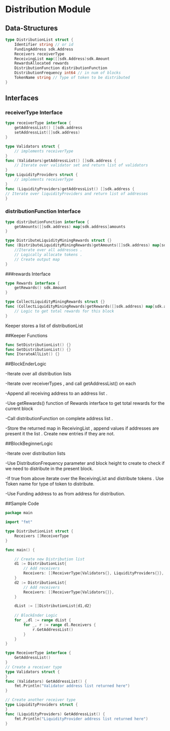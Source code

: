 # Distribution Module
## Data-Structures
```go
type DistributionList struct {
	Identifier string // or id 
	FundingAddress sdk.Address
	Receivers receiverType 
	ReceivingList map([]sdk.Address)sdk.Amount 
	RewardsAllocated rewards
	DistributionFunction distributionFunction
	DistributionFrequency int64 // in num of blocks
	TokenName string // Type of token to be distributed
}
```
## Interfaces

### receiverType Interface 
```go
type receiverType interface {
	getAddressList() []sdk.address
	setAddressList([]sdk.address)  
}
```
```go
type Validators struct {
	// implements receiverType
}
func (Validators)getAddressList() []sdk.address {
	// Iterate over validator set and return list of validators
}
type LiquidityProviders struct {
	// implements receiverType
}
func (LiquidityProviders)getAddressList() []sdk.address {
// Iterate over liquidityProviders and return list of addresses
}


```

### distributionFunction Interface
```go
type distributionFunction interface {
	getAmounts([]sdk.address) map[sdk.address]amounts
}

```
```go
type DistributeLiquidityMiningRewards struct {}
func (DistributeLiquidityMiningRewards)getAmounts([]sdk.address) map[sdk.address]amounts {
	//Iterate over all addresses .
	// Logically allocate tokens .
	// Create output map
}
```

###rewards Interface

```go
type Rewards interface {
	getRewards() sdk.Amount
}
```
```go
type CollectLiquidityMiningRewards struct {}
func (CollectLiquidityMiningRewards)getRewards([]sdk.address) map[sdk.address]amounts {
	// Logic to get total rewards for this block
}
```


Keeper stores a list of distributionList 

##Keeper Functions

```go
func SetDistributionList() {}
func GetDistributionList() {}
func IterateAllList() {}
```


##BlockEnderLogic

-Iterate over all distribution lists

-Iterate over receiverTypes , and call getAddressList() on each

-Append all receiving address to an address list .

-Use getRewards() function of Rewards interface to get total rewards for the current block

-Call distributionFunction on complete address list .

-Store the returned map in ReceivingList , append values if addresses are present it the list . Create new entries if they are not. 

##BlockBeginnerLogic

-Iterate over distribution lists

-Use DistributionFrequency parameter and block height to create to check if we need to distribute in the present block.

-If true from above iterate over the ReceivingList and distribute tokens . Use Token name for type of token to distribute.

-Use Funding address to as from address for distribution.

##Sample Code 

```go
package main

import "fmt"

type DistributionList struct {
	Receivers []ReceiverType
}

func main() {

	// Create new Distribution list
	d1 := DistributionList{
		// Add receivers
		Receivers: []ReceiverType{Validators{}, LiquidityProviders{}},
	}
	d2 := DistributionList{
		// Add receivers
		Receivers: []ReceiverType{Validators{}},
	}

	dList := []DistributionList{d1,d2}
	
	// BlockEnder Logic
	for _,dl := range dList {
		for _, r := range dl.Receivers {
			r.GetAddressList()
		}
	}
}

type ReceiverType interface {
	GetAddressList()
}
// Create a receiver type
type Validators struct {
}
func (Validators) GetAddressList() {
	fmt.Println("Validator address list returned here")
}

// Create another receiver type
type LiquidityProviders struct {
}
func (LiquidityProviders) GetAddressList() {
	fmt.Println("LiquidityProvider address list returned here")
}

```
